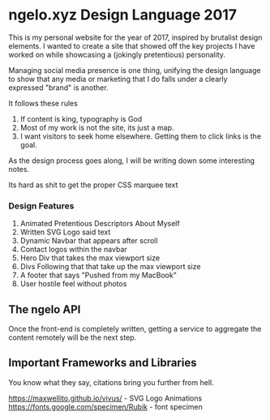 # ngelo.xyz Design Language 2017

This is my personal website for the year of 2017, inspired by brutalist
design elements. I wanted to create a site that showed off the key projects I
have worked on while showcasing a (jokingly pretentious) personality.

Managing social media presence is one thing, unifying the design language
to show that any media or marketing that I do falls under a clearly
expressed "brand" is another.

It follows these rules

1. If content is king, typography is God
2. Most of my work is not the site, its just a map.
3. I want visitors to seek home elsewhere. Getting them to click links is the goal.

As the design process goes along, I will be writing down some interesting notes.

Its hard as shit to get the proper CSS marquee text

### Design Features

1. Animated Pretentious Descriptors About Myself
2. Written SVG Logo said text
3. Dynamic Navbar that appears after scroll
4. Contact logos within the navbar
5. Hero Div that takes the max viewport size
6. Divs Following that that take up the max viewport size
7. A footer that says "Pushed from my MacBook"
8. User hostile feel without photos


## The ngelo API

Once the front-end is completely written, getting a service to aggregate the content
remotely will be the next step.

## Important Frameworks and Libraries

You know what they say, citations bring you further from hell.

https://maxwellito.github.io/vivus/ - SVG Logo Animations
https://fonts.google.com/specimen/Rubik - font specimen
